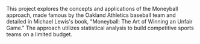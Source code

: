 This project explores the concepts and applications of the Moneyball approach, made famous by the Oakland Athletics baseball team and detailed in Michael Lewis's book, "Moneyball: The Art of Winning an Unfair Game." The approach utilizes statistical analysis to build competitive sports teams on a limited budget.
